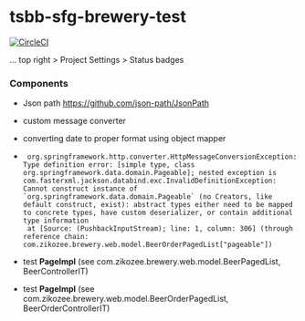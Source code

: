 # tsbb-sfg-brewery-test
[![CircleCI](https://circleci.com/gh/zikozee/tsbb-sfg-brewery-test/tree/main.svg?style=svg)](https://circleci.com/gh/zikozee/tsbb-sfg-brewery-test/tree/main)

... top right > Project Settings > Status badges


### Components
- Json path  https://github.com/json-path/JsonPath
- custom message converter
- converting date to proper format using object mapper

- ```text
   org.springframework.http.converter.HttpMessageConversionException: Type definition error: [simple type, class org.springframework.data.domain.Pageable]; nested exception is com.fasterxml.jackson.databind.exc.InvalidDefinitionException: Cannot construct instance of `org.springframework.data.domain.Pageable` (no Creators, like default construct, exist): abstract types either need to be mapped to concrete types, have custom deserializer, or contain additional type information
   at [Source: (PushbackInputStream); line: 1, column: 306] (through reference chain: com.zikozee.brewery.web.model.BeerOrderPagedList["pageable"])
  ```
- test **PageImpl** (see com.zikozee.brewery.web.model.BeerPagedList, BeerControllerIT)
- test **PageImpl** (see com.zikozee.brewery.web.model.BeerOrderPagedList, BeerOrderControllerIT)
